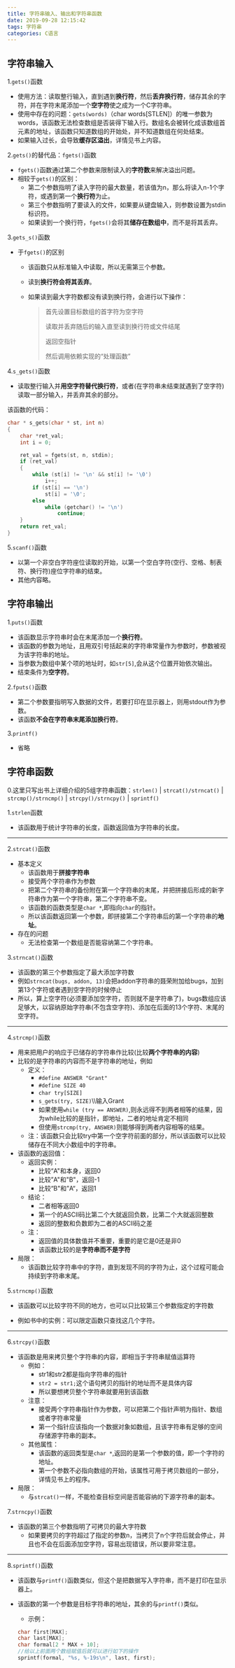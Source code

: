 ```yaml
---
title: 字符串输入、输出和字符串函数
date: 2019-09-28 12:15:42
tags: 字符串
categories: C语言
---
```


## 字符串输入

1.`gets()`函数

- 使用方法：读取整行输入，直到遇到**换行符**，然后**丢弃换行符**，储存其余的字符，并在字符末尾添加一个**空字符**使之成为一个C字符串。
- 使用中存在的问题：`gets(words)`（char words[STLEN]）的唯一参数为words，该函数无法检查数组是否装得下输入行。数组名会被转化成该数组首元素的地址，该函数只知道数组的开始处，并不知道数组在何处结束。
- 如果输入过长，会导致**缓存区溢出**，详情见书上内容。

2.`gets()`的替代品：`fgets()`函数

- `fgets()`函数通过第二个参数来限制读入的**字符数**来解决溢出问题。
- 相较于`gets()`的区别：
  - 第二个参数指明了读入字符的最大数量，若该值为n，那么将读入n-1个字符，或遇到第一个**换行符**为止。
  - 第三个参数指明了要读入的文件，如果要从键盘输入，则参数设置为stdin标识符。
  - 如果读到一个换行符，`fgets()`会将其**储存在数组中**，而不是将其丢弃。

3.`gets_s()`函数

- 于`fgets()`的区别

  - 该函数只从标准输入中读取，所以无需第三个参数。

  - 读到**换行符会将其丢弃**。

  - 如果读到最大字符数都没有读到换行符，会进行以下操作：

    > 首先设置目标数组的首字符为空字符
    >
    > 读取并丢弃随后的输入直至读到换行符或文件结尾
    >
    > 返回空指针
    >
    > 然后调用依赖实现的“处理函数”

4.`s_gets()`函数

- 读取整行输入并**用空字符替代换行符**，或者(在字符串未结束就遇到了空字符)读取一部分输入，并丢弃其余的部分。

该函数的代码：

```c
char * s_gets(char * st, int n)
{
    char *ret_val;
    int i = 0;

    ret_val = fgets(st, n, stdin);
    if (ret_val)
    {
        while (st[i] != '\n' && st[i] != '\0')
            i++;
        if (st[i] == '\n')
            st[i] = '\0';
        else 
            while (getchar() != '\n')
                continue;
    }
    return ret_val;
}
```

5.`scanf()`函数

- 以第一个非空白字符座位读取的开始，以第一个空白字符(空行、空格、制表符、换行符)座位字符串的结束。
- 其他内容略。

## 字符串输出

1.`puts()`函数

- 该函数显示字符串时会在末尾添加一个**换行符**。
- 该函数的参数为地址，且用双引号括起来的字符串常量作为参数时，参数被视为该字符串的地址。
- 当参数为数组中某个项的地址时，如`str[5]`,会从这个位置开始依次输出。
- 结束条件为**空字符**。

2.`fputs()`函数

- 第二个参数要指明写入数据的文件，若要打印在显示器上，则用stdout作为参数。
- 该函数**不会在字符串末尾添加换行符**。

3.`printf()`

- 省略

## 字符串函数

0.这里只写出书上详细介绍的5组字符串函数：`strlen()` | `strcat()/strncat()` | `strcmp()/strncmp()` | `strcpy()/strncpy()` | `sprintf()`

1.`strlen`函数

- 该函数用于统计字符串的长度，函数返回值为字符串的长度。

------

2.`strcat()`函数

- 基本定义
  - 该函数用于**拼接字符串**
  - 接受两个字符串作为参数
  - 把第二个字符串的备份附在第一个字符串的末尾，并把拼接后形成的新字符串作为第一个字符串，第二个字符串不变。
  - 该函数的函数类型是`char *`,即指向`char`的指针。
  - 所以该函数返回第一个参数，即拼接第二个字符串后的第一个字符串的**地址**。
- 存在的问题
  - 无法检查第一个数组是否能容纳第二个字符串。

3.`strncat()`函数

- 该函数的第三个参数指定了最大添加字符数
- 例如`strncat(bugs, addon, 13)`会把addon字符串的聂荣附加给bugs，加到第13个字符或者遇到空字符的时候停止
- 所以，算上空字符(必须要添加空字符，否则就不是字符串了)，bugs数组应该足够大，以容纳原始字符串(不包含空字符)、添加在后面的13个字符、末尾的空字符。

------

4.`strcmp()`函数

- 用来把用户的响应于已储存的字符串作比较(比较**两个字符串的内容**)
- 比较的是字符串的内容而不是字符串的地址，例如
  - 定义：
    - `#define ANSWER "Grant"`
    - `#define SIZE 40`
    - `char try[SIZE]`
    - `s_gets(try, SIZE)`\\\输入Grant
    - 如果使用`while (try == ANSWER)`,则永远得不到两者相等的结果，因为while比较的是指针，即地址，二者的地址肯定不相同
    - 但使用`strcmp(try, ANSWER)`则能够得到两者内容相等的结果。
  - 注：该函数只会比较try中第一个空字符前面的部分，所以该函数可以比较储存在不同大小数组中的字符串。
- 该函数的返回值：
  - 返回实例：
    - 比较“A"和本身，返回0
    - 比较”A"和"B"，返回-1
    - 比较“B"和”A“，返回1
  - 结论：
    - 二者相等返回0
    - 第一个的ASCII码比第二个大就返回负数，比第二个大就返回整数
    - 返回的整数和负数即为二者的ASCII码之差
  - 注：
    - 返回值的具体数值并不重要，重要的是它是0还是非0
    - 该函数比较的是**字符串而不是字符**
- 局限：
  - 该函数比较字符串中的字符，直到发现不同的字符为止，这个过程可能会持续到字符串末尾。

5.`strncmp()`函数

- 该函数可以比较字符不同的地方，也可以只比较第三个参数指定的字符数

- 例如书中的实例：可以限定函数只查找这几个字符。

------

6.`strcpy()`函数

- 该函数是用来拷贝整个字符串的内容，即相当于字符串赋值运算符
  - 例如：
    - str1和str2都是指向字符串的指针
    - `str2 = str1;`这个语句拷贝的指针的地址而不是具体内容
    - 所以要想拷贝整个字符串就要用到该函数
  - 注意：
    - 接受两个字符串指针作为参数，可以把第二个指针声明为指针、数组或者字符串常量
    - 第一个指针应该指向一个数据对象如数组，且该字符串有足够的空间存储源字符串的副本。
  - 其他属性：
    - 该函数的返回类型是`char *`,返回的是第一个参数的值，即一个字符的地址。
    - 第一个参数不必指向数组的开始，该属性可用于拷贝数组的一部分，详情见书上的程序。
- 局限：
  - 与`strcat()`一样，不能检查目标空间是否能容纳的下源字符串的副本。

7.`strncpy()`函数

- 该函数的第三个参数指明了可拷贝的最大字符数
  - 如果要拷贝的字符超过了指定的参数n，当拷贝了n个字符后就会停止，并且也不会在后面添加空字符，容易出现错误，所以要非常注意。

------

8.`sprintf()`函数

- 该函数与`printf()`函数类似，但这个是把数据写入字符串，而不是打印在显示器上。

- 该函数的第一个参数是目标字符串的地址，其余的与`printf()`类似。

  - 示例：

  ```c
  char first[MAX];
  char last[MAX];
  char formal[2 * MAX + 10];
  //给以上前面两个数组赋值后就可以进行如下的操作
  sprintf(formal, "%s, %-19s\n", last, first);
  ```

  

